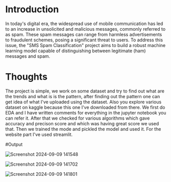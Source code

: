 # Introduction

In today's digital era, the widespread use of mobile communication has led to an increase in unsolicited and malicious messages, commonly referred to as spam. These spam messages can range from harmless advertisements to fraudulent schemes, posing a significant threat to users. To address this issue, the "SMS Spam Classification" project aims to build a robust machine learning model capable of distinguishing between legitimate (ham) messages and spam.

# Thoughts

The project is simple, we work on some dataset and try to find out what are the trends and what is is the pattern, after finding out the pattern one can get idea of what I've uploaded using the dataset.
Also you explore various dataset on kaggle because this one I've downloaded from there. 
We first do EDA and I have written comments for everything in the jupyter notebook you can refer it. 
After that we checked for various algorithms which gave accuracy and precison score and which was having great score we used that. 
Then we trained the mode and pickled the model and used it.
For the website part I've used streamlit.

#Output

![Screenshot 2024-09-09 141548](https://github.com/user-attachments/assets/83c9c252-08a3-4ce0-9258-b6694abe9779)

![Screenshot 2024-09-09 141702](https://github.com/user-attachments/assets/64ca4683-ce29-49b9-8f4f-292010913fc9)

![Screenshot 2024-09-09 141801](https://github.com/user-attachments/assets/a91832b0-51ce-425a-96fd-042a1db8bb10)

